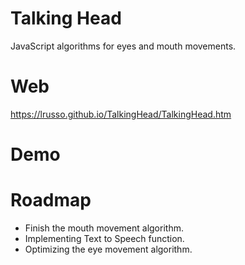 # Talking Head

JavaScript algorithms for eyes and mouth movements.

# Web

https://lrusso.github.io/TalkingHead/TalkingHead.htm

# Demo


# Roadmap

- Finish the mouth movement algorithm.
- Implementing Text to Speech function.
- Optimizing the eye movement algorithm.

